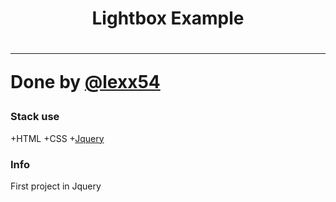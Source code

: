 <h1 align="center">Lightbox Example<h1>
<hr>
  
Done by [@lexx54](htpps://www.github.com/lexx54)

### Stack use

+HTML
+CSS 
+[Jquery](https://jquery.com)


### Info

First project in Jquery
